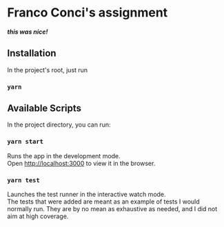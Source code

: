 # Franco Conci's assignment

***this was nice!***
## Installation

In the project's root, just run 

### `yarn`

## Available Scripts

In the project directory, you can run:

### `yarn start`

Runs the app in the development mode.\
Open [http://localhost:3000](http://localhost:3000) to view it in the browser.

### `yarn test`

Launches the test runner in the interactive watch mode.\
The tests that were added are meant as an example of tests I would normally run. They are by no mean as exhaustive as needed, and I did not aim at high coverage.
